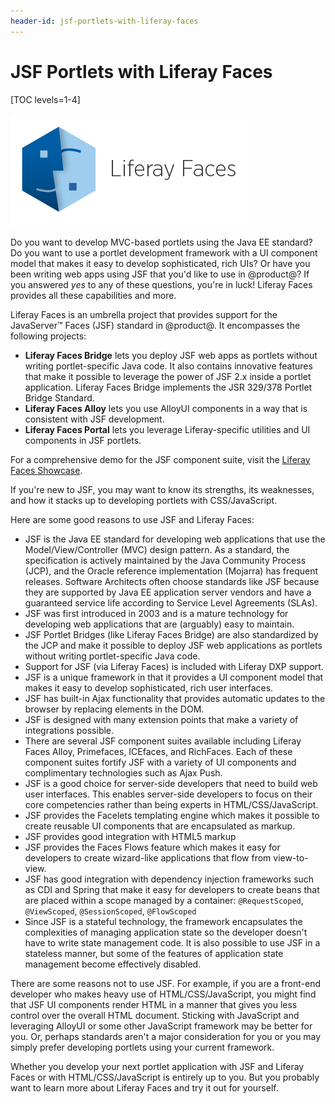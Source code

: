 ```yaml
---
header-id: jsf-portlets-with-liferay-faces
---
```


# JSF Portlets with Liferay Faces

[TOC levels=1-4]

![ ](../../../images/liferay-faces-logo.png)

Do you want to develop MVC-based portlets using the Java EE standard? Do you
want to use a portlet development framework with a UI component model that
makes it easy to develop sophisticated, rich UIs? Or have you been writing 
web apps using JSF that you'd like to use in @product@? If you answered *yes*
to any of these questions, you're in luck! Liferay Faces provides all these
capabilities and more. 

Liferay Faces is an umbrella project that provides support for the
JavaServer&#8482; Faces (JSF) standard in @product@. It encompasses the
following projects:

- **Liferay Faces Bridge** lets you deploy JSF web apps as portlets
  without writing portlet-specific Java code. It also contains innovative
  features that make it possible to leverage the power of JSF 2.x inside a
  portlet application. Liferay Faces Bridge implements the JSR 329/378 Portlet
  Bridge Standard.
- **Liferay Faces Alloy** lets you use AlloyUI components in a way that
  is consistent with JSF development. 
- **Liferay Faces Portal** lets you leverage Liferay-specific utilities
  and UI components in JSF portlets. 

For a comprehensive demo for the JSF component suite, visit the
[Liferay Faces Showcase](http://www.liferayfaces.org).

If you're new to JSF, you may want to know its strengths, its weaknesses,
and how it stacks up to developing portlets with CSS/JavaScript. 

Here are some good reasons to use JSF and Liferay Faces:

- JSF is the Java EE standard for developing web applications that use the
  Model/View/Controller (MVC) design pattern. As a standard, the specification
  is actively maintained by the Java Community Process (JCP), and the Oracle
  reference implementation (Mojarra) has frequent releases. Software Architects
  often choose standards like JSF because they are supported by Java EE
  application server vendors and have a guaranteed service life according to
  Service Level Agreements (SLAs).
- JSF was first introduced in 2003 and is a mature technology for
  developing web applications that are (arguably) easy to maintain.
- JSF Portlet Bridges (like Liferay Faces Bridge) are also standardized by the
  JCP and make it possible to deploy JSF web applications as portlets without
  writing portlet-specific Java code.
- Support for JSF (via Liferay Faces) is included with Liferay DXP support.
- JSF is a unique framework in that it provides a UI component model that makes
  it easy to develop sophisticated, rich user interfaces.
- JSF has built-in Ajax functionality that provides automatic updates to the
  browser by replacing elements in the DOM.
- JSF is designed with many extension points that make a variety of integrations
  possible.
- There are several JSF component suites available including Liferay Faces
  Alloy, Primefaces, ICEfaces, and RichFaces. Each of these component suites
  fortify JSF with a variety of UI components and complimentary technologies
  such as Ajax Push.
- JSF is a good choice for server-side developers that need to build web user
  interfaces. This enables server-side developers to focus on their core
  competencies rather than being experts in HTML/CSS/JavaScript.
- JSF provides the Facelets templating engine which makes it possible to create
  reusable UI components that are encapsulated as markup.
- JSF provides good integration with HTML5 markup
- JSF provides the Faces Flows feature which makes it easy for developers to
  create wizard-like applications that flow from view-to-view. 
- JSF has good integration with dependency injection frameworks such as CDI and
  Spring that make it easy for developers to create beans that are placed within
  a scope managed by a container: `@RequestScoped`, `@ViewScoped`,
  `@SessionScoped`, `@FlowScoped`
- Since JSF is a stateful technology, the framework encapsulates the
  complexities of managing application state so the developer doesn't have
  to write state management code. It is also possible to use JSF in a stateless
  manner, but some of the features of application state management become
  effectively disabled.

There are some reasons not to use JSF. For example, if you are a front-end
developer who makes heavy use of HTML/CSS/JavaScript, you might find that JSF UI
components render HTML in a manner that gives you less control over the overall
HTML document. Sticking with JavaScript and leveraging AlloyUI or some other
JavaScript framework may be better for you. Or, perhaps standards aren't a major
consideration for you or you may simply prefer developing portlets using your
current framework.

Whether you develop your next portlet application with JSF and Liferay Faces or
with HTML/CSS/JavaScript is entirely up to you. But you probably want to learn
more about Liferay Faces and try it out for yourself.
